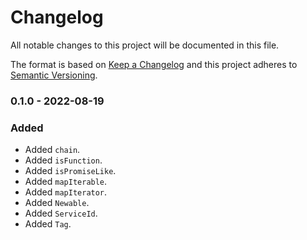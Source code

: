 # Changelog
All notable changes to this project will be documented in this file.

The format is based on [Keep a Changelog](http://keepachangelog.com/en/1.0.0/)
and this project adheres to [Semantic Versioning](http://semver.org/spec/v2.0.0.html).

<!--
## [UNRELEASED]

### Added
### Changed
### Deprecated
### Removed
### Fixed
### Security
### Docs
-->




### 0.1.0 - 2022-08-19

### Added
- Added `chain`.
- Added `isFunction`.
- Added `isPromiseLike`.
- Added `mapIterable`.
- Added `mapIterator`.
- Added `Newable`.
- Added `ServiceId`.
- Added `Tag`.




